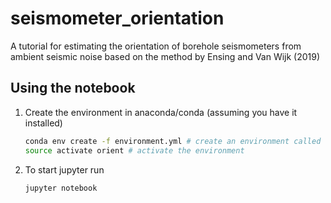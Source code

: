 # seismometer_orientation
A tutorial for estimating the orientation of borehole seismometers from ambient seismic noise based on the method by Ensing and Van Wijk (2019)

## Using the notebook 

1. Create the environment in anaconda/conda (assuming you have it installed)
   ```bash
   conda env create -f environment.yml # create an environment called orient
   source activate orient # activate the environment
   ```
2. To start jupyter run
   ```bash
   jupyter notebook
   ```
